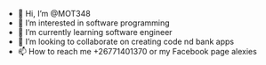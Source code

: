 - 👋 Hi, I’m @MOT348
- 👀 I’m interested in software programming
- 🌱 I’m currently learning software engineer
- 💞️ I’m looking to collaborate on creating code nd bank apps
- 📫 How to reach me +26771401370 or my Facebook page alexies

<!---
MOT348/MOT348 is a ✨ special ✨ repository because its ` (this file) appears on your GitHub profile.
You can click the Preview link to take a look at your changes.
--->

